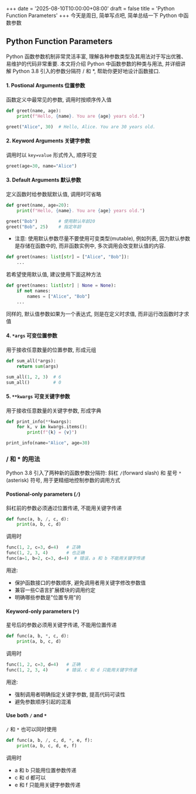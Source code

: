 +++
date = '2025-08-10T10:00:00+08:00'
draft = false
title = 'Python Function Parameters'
+++
今天是周日, 简单写点吧, 简单总结一下 Python 中函数参数

## Python Function Parameters
Python 函数参数机制非常灵活丰富, 理解各种参数类型及其用法对于写出优雅、易维护的代码非常重要. 本文将介绍 Python 中函数参数的种类与用法, 并详细讲解 Python 3.8 引入的参数分隔符 / 和 *, 帮助你更好地设计函数接口.

#### 1. Postional Arguments 位置参数
函数定义中最常见的参数, 调用时按顺序传入值
```Python
def greet(name, age):
    print(f"Hello, {name}. You are {age} years old.")

greet("Alice", 30)  # Hello, Alice. You are 30 years old.
```

#### 2. Keyword Arguments 关键字参数
调用时以 `key=value` 形式传入, 顺序可变
```Python
greet(age=30, name="Alice")
```

#### 3. Default Arguments 默认参数
定义函数时给参数赋默认值, 调用时可省略
```Python
def greet(name, age=20):
    print(f"Hello, {name}. You are {age} years old.")

greet("Bob")        # 使用默认年龄20
greet("Bob", 25)    # 指定年龄
```

- 注意: 使用默认参数尽量不要使用可变类型(mutable), 例如列表, 因为默认参数是存储在函数中的, 而非函数实例中, 多次调用会改变默认值的内容.

```Python
def greet(names: list[str] = ["Alice", "Bob"]):
    ...
```

若希望使用默认值, 建议使用下面这种方法
```Python
def greet(names: list[str] | None = None):
    if not names:
        names = ["Alice", "Bob"]
    ...
```

同样的, 默认值参数如果为一个表达式, 则是在定义时求值, 而非运行改函数时才求值




#### 4. `*args` 可变位置参数
用于接收任意数量的位置参数, 形成元组
```Python
def sum_all(*args):
    return sum(args)

sum_all(1, 2, 3)  # 6
sum_all()         # 0
```

#### 5. `**kwargs` 可变关键字参数
用于接收任意数量的关键字参数, 形成字典
```Python
def print_info(**kwargs):
    for k, v in kwargs.items():
        print(f"{k} = {v}")

print_info(name="Alice", age=30)
```

### / 和 * 的用法
Python 3.8 引入了两种新的函数参数分隔符: 斜杠 `/`(forward slash) 和 星号 `*`(asterisk) 符号, 用于更精细地控制参数的调用方式

#### Postional-only parameters (`/`)
斜杠前的参数必须通过位置传递, 不能用关键字传递
```Python
def func(a, b, /, c, d):
    print(a, b, c, d)
```

调用时
```Python
func(1, 2, c=3, d=4)   # 正确
func(1, 2, 3, 4)       # 也正确
func(a=1, b=2, c=3, d=4)  # 错误，a 和 b 不能用关键字传递
```

用途:
- 保护函数接口的参数顺序, 避免调用者用关键字修改参数值
- 兼容一些C语言扩展模块的调用约定
- 明确哪些参数是"位置专用"的


#### Keyword-only parameters (`*`)
星号后的参数必须用关键字传递, 不能用位置传递
```Python
def func(a, b, *, c, d):
    print(a, b, c, d)
```

调用时
```Python
func(1, 2, c=3, d=4)   # 正确
func(1, 2, 3, 4)       # 错误，c 和 d 只能用关键字传递
```

用途:
- 强制调用者明确指定关键字参数, 提高代码可读性
- 避免参数顺序引起的混淆

#### Use both `/` and `*` 
`/` 和 `*` 也可以同时使用
```Python
def func(a, b, /, c, d, *, e, f):
    print(a, b, c, d, e, f)
```

调用时
- a 和 b 只能用位置参数传递
- c 和 d 都可以
- e 和 f 只能用关键字参数传递
